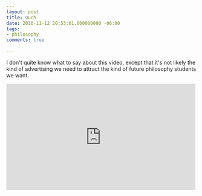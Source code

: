 ```yaml
---
layout: post
title: Ouch
date: 2010-11-12 20:53:01.000000000 -06:00
tags:
- philosophy
comments: true

---
```


<p>I don't quite know what to say about this video, except that it's not likely the kind of advertising we need to attract the kind of future philosophy students we want.</p>

<iframe width="500" height="281" src="https://www.youtube.com/embed/n5OSxKlM3iQ" frameborder="0" allowfullscreen></iframe>
